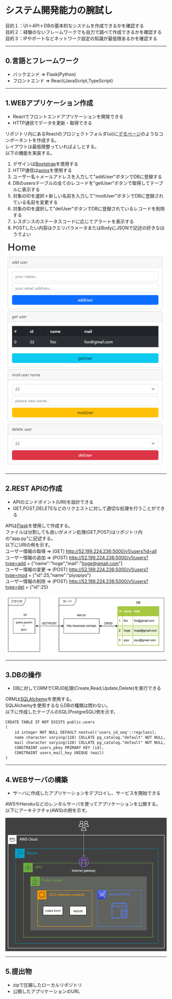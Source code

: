 # システム開発能力の腕試し

目的１：UI＋API＋DBの基本的なシステムを作成できるかを確認する<br>
目的２：経験のないフレームワークでも自力で調べて作成できるかを確認する<br>
目的３：IPやポートなどネットワーク設定の知識が最低限あるかを確認する<br>

---
## 0.言語とフレームワーク

- バックエンド => Flask(Python)
- フロントエンド => React(JavaScript,TypeScript)

---
## 1.WEBアプリケーション作成

- Reactでフロントエンドアプリケーションを開発できる
- HTTP通信でデータを更新・取得できる

リポジトリ内にあるReactのプロジェクトフォルダ(ui)に[デモページ](http://52.199.224.236:5001/)のようなコンポーネントを作成する。<br>
レイアウトは最低限整っていればよしとする。<br>
以下の機能を実装する。<br>
1. デザインは[Bootstrap](https://react-bootstrap.github.io/)を使用する
2. HTTP通信は[axios](https://www.npmjs.com/package/axios)を使用する
3. ユーザー名＋メールアドレスを入力して"addUser"ボタンでDBに登録する
4. DBのusersテーブルの全てのレコードを"getUser"ボタンで取得してテーブルに表示する
5. 対象のIDを選択＋新しい名前を入力して"modUser"ボタンでDBに登録されている名前を変更する
6. 対象のIDを選択して"delUser"ボタンでDBに登録されているレコードを削除する
7. レスポンスのステータスコードに応じてアラートを表示する
8. POSTしたい内容はクエリパラメータまたはBodyにJSONで記述の好きなほうでよい

![sample-01](image/sample-01.png "sample-01")

---
## 2.REST APIの作成

- APIのエンドポイント(URI)を設計できる
- GET,POST,DELETEなどのリクエストに対して適切な処理を行うことができる

APIは[Flask](https://flask.palletsprojects.com/en/2.2.x/)を使用して作成する。<br>
ファイルは分割しても良いがメイン処理(GET,POST)はリポジトリ内の"app.py"に記述する。<br>
以下にURIの例を示す。<br>
ユーザー情報の取得 => (GET) http://52.199.224.236:5000/v1/users?id=all<br>
ユーザー情報の追加 => (POST) http://52.199.224.236:5000/v1/users?type=add + {"name":"hoge","mail":"hoge@gmail.com"}<br>
ユーザー情報の変更 => (POST) http://52.199.224.236:5000/v1/users?type=mod + {"id":25,"name":"piyopiyo"}<br>
ユーザー情報の削除 => (POST) http://52.199.224.236:5000/v1/users?type=del + {"id":25}<br>

![sample-02](image/sample-02.png "sample-02")

---
## 3.DBの操作

- DBに対してORMでCRUD処理(Create,Read,Update,Delete)を実行できる

ORMは[SQLAlchemy](https://www.sqlalchemy.org/)を使用する。<br>
SQLAlchemyを使用するならDBの種類は問わない。<br>
以下に作成したテーブルのSQL(PostgreSQL)例を示す。<br>

```
CREATE TABLE IF NOT EXISTS public.users
(
    id integer NOT NULL DEFAULT nextval('users_id_seq'::regclass),
    name character varying(128) COLLATE pg_catalog."default" NOT NULL,
    mail character varying(128) COLLATE pg_catalog."default" NOT NULL,
    CONSTRAINT users_pkey PRIMARY KEY (id),
    CONSTRAINT users_mail_key UNIQUE (mail)
)
```

---
## 4.WEBサーバの構築

- サーバに作成したアプリケーションをデプロイし、サービスを開始できる

AWSやHerokuなどのレンタルサーバを使ってアプリケーションを公開する。<br>
以下にアーキテクチャ(AWS)の例を示す。<br>

![sample-03](image/sample-03.png "sample-03")

---
## 5.提出物
- zipで圧縮したローカルリポジトリ
- 公開したアプリケーションのURL
